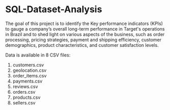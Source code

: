 # SQL-Dataset-Analysis
The goal of this project is to identify the Key performance indicators (KPIs) to gauge a company’s overall long-term performance in Target's operations in Brazil and to shed light on various aspects of the business, such as order processing, pricing strategies, payment and shipping efficiency, customer demographics, product characteristics, and customer satisfaction levels.

Data is available in 8 CSV files:
1. customers.csv
2. geolocation.csv
3. order_items.csv
4. payments.csv
5. reviews.csv
6. orders.csv
7. products.csv
8. sellers.csv

